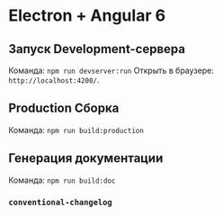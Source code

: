 # Electron + Angular 6

## Запуск Development-сервера

Команда: `npm run devserver:run`
Открыть в браузере: `http://localhost:4200/`.

## Production Сборка

Команда: `npm run build:production`

## Генерация документации

Команда: `npm run build:doc`

### `conventional-changelog` ###
